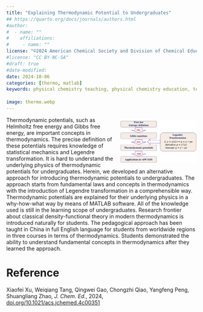 ```yaml
---
title: "Explaining Thermodynamic Potential to Undergraduates"
## https://quarto.org/docs/journals/authors.html
#author:
#  - name: ""
#    affiliations:
#     - name: ""
license: "©2024 American Chemical Society and Division of Chemical Education, Inc."
#license: "CC BY-NC-SA"
#draft: true
#date-modified:
date: 2024-10-06
categories: [thermo, matlab]
keywords: physical chemistry teaching, physical chemistry education, teaching resources, thermodynamics, matlab

image: thermo.webp
---
```


<img src="thermo.webp" width="40%" align="right" style="padding: 10px 0px 0px 10px;"/>

Thermodynamic potentials, such as Helmholtz free energy and Gibbs free energy, are important concepts in thermodynamics. The precise definition of these potentials requires knowledge of statistical mechanics and Legendre transformation. It is hard to understand the underlying physics of thermodynamic potentials for undergraduates. Herein, we developed an alternative approach for introducing thermodynamic potentials to undergraduates. The approach starts from fundamental laws and concepts in thermodynamics with the introduction of Legendre transformation in a comprehensible way. Thermodynamic potentials are explained for their underlying physics in a why-how-what way by means of MATLAB software. All of the knowledge used is still in the learning scope of undergraduates. Research frontier about classical density-functional theory in modern thermodynamics is introduced naturally for students. The pedagogical approach has been taught in China in full English language for students from worldwide regions in three courses in terms of thermodynamics. Students demonstrated the ability to understand fundamental concepts in thermodynamics after they learned the approach.


# Reference

Xiaofei Xu, Weiqiang Tang, Qingwei Gao, Chongzhi Qiao, Yangfeng Peng, Shuangliang Zhao, *J. Chem. Ed.*, 2024,  [doi.org/10.1021/acs.jchemed.4c00351](https://doi.org/10.1021/acs.jchemed.4c00351)

